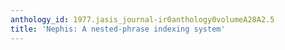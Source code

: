 ```yaml
---
anthology_id: 1977.jasis_journal-ir0anthology0volumeA28A2.5
title: 'Nephis: A nested-phrase indexing system'
---
```

